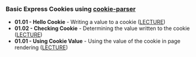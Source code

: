 ### Basic Express Cookies using [cookie-parser](https://https://www.npmjs.com/package/cookie-parser)

- **01.01 - Hello Cookie** - Writing a value to a cookie ([LECTURE](https://www.youtube.com/watch?v=0D_i8HCc88A))
- **01.02 - Checking Cookie** - Determining the value written to the cookie ([LECTURE](https://www.youtube.com/watch?v=VmOxQqbaKCM))
- **01.01 - Using Cookie Value** - Using the value of the cookie in page rendering ([LECTURE](https://www.youtube.com/watch?v=gEBAfjHGR1Y))
